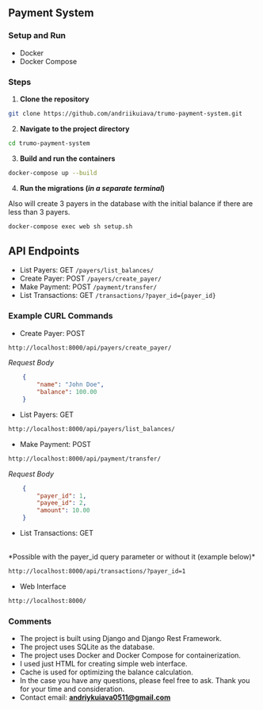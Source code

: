 ## Payment System

### Setup and Run

- Docker
- Docker Compose

### Steps
1. **Clone the repository**
```bash
git clone https://github.com/andriikuiava/trumo-payment-system.git
```

2. **Navigate to the project directory**
```bash
cd trumo-payment-system
```

3. **Build and run the containers**
```bash
docker-compose up --build
```

4. **Run the migrations (*in a separate terminal*)**

Also will create 3 payers in the database with the initial balance if there are less than 3 payers.
```bash
docker-compose exec web sh setup.sh
```


## API Endpoints
- List Payers: GET `/payers/list_balances/`
- Create Payer: POST `/payers/create_payer/`
- Make Payment: POST `/payment/transfer/`
- List Transactions: GET `/transactions/?payer_id={payer_id}`

### Example CURL Commands

- Create Payer:
POST

```bash
http://localhost:8000/api/payers/create_payer/
```
*Request Body*
```json
    {
        "name": "John Doe",
        "balance": 100.00
    }
```

- List Payers:
GET

```bash
http://localhost:8000/api/payers/list_balances/
```

- Make Payment:
POST

```bash
http://localhost:8000/api/payment/transfer/
```
*Request Body*
```json
    {
        "payer_id": 1,
        "payee_id": 2,
        "amount": 10.00
    }
```

- List Transactions:
GET
<br>
*Possible with the payer_id query parameter or without it (example below)*

```bash
http://localhost:8000/api/transactions/?payer_id=1
```

- Web Interface
```bash
http://localhost:8000/
```

### Comments
- The project is built using Django and Django Rest Framework.
- The project uses SQLite as the database.
- The project uses Docker and Docker Compose for containerization.
- I used just HTML for creating simple web interface.
- Cache is used for optimizing the balance calculation.
- In the case you have any questions, please feel free to ask. Thank you for your time and consideration.
- Contact email: **andriykuiava0511@gmail.com**